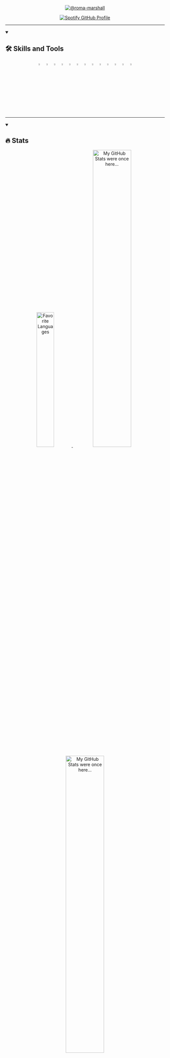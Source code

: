 <p align="center">
  <a href="https://git.io/typing-svg"><img src="https://readme-typing-svg.herokuapp.com?font=Fira+Code&duration=1&pause=10000&color=F86786&center=true&width=435&lines=%40roma-marshall" alt="@roma-marshall" /></a>
</p>

<p align="center">
  <a href="https://git.io/typing-svg" target="_blank">
    <img src="https://readme-typing-svg.herokuapp.com?font=Goldman&weight=500&size=22&duration=3000&pause=500&color=1D6685&center=false&multiline=true&width=650&height=140&lines=%24+whoiam;->+Frontend+Developer;->+Experienced+UI/UX+Designer;->+6++years+of+coding+experience;->+Open-Source+contributor" alt="Spotify GitHub Profile" />
  </a>
</div>

---

<details open>
  <summary><h2>🛠 Skills and Tools</h2></summary>
  <p align="center">
    <code><img width="4%" src="https://www.vectorlogo.zone/logos/vuejs/vuejs-icon.svg"></code>
    <code><img width="4%" src="https://www.vectorlogo.zone/logos/tailwindcss/tailwindcss-icon.svg"></code>
    <code><img width="4%" src="https://www.vectorlogo.zone/logos/javascript/javascript-icon.svg"></code>
    <code><img width="4%" src="https://www.vectorlogo.zone/logos/jestjsio/jestjsio-icon.svg"></code>
    <code><img width="4%" src="https://www.vectorlogo.zone/logos/reactjs/reactjs-icon.svg"></code>
    <code><img width="4%" src="https://www.vectorlogo.zone/logos/w3_html5/w3_html5-icon.svg"></code>
    <code><img width="4%" src="https://www.vectorlogo.zone/logos/w3_css/w3_css-icon.svg"></code>
    <code><img width="4%" src="https://www.vectorlogo.zone/logos/sass-lang/sass-lang-icon.svg"></code>
    <code><img width="4%" src="https://www.vectorlogo.zone/logos/figma/figma-icon.svg"></code>
    <code><img width="4%" src=""></code>
    <code><img width="4%" src="https://www.vectorlogo.zone/logos/npmjs/npmjs-icon.svg"></code>
    <code><img width="4%" src="https://github.com/detain/svg-logos/blob/master/svg/v/vitejs.svg"></code>
    <code><img width="4%" src="https://www.vectorlogo.zone/logos/docker/docker-icon.svg"></code>
  </p>
</details>

---

<details open>
<summary><h2>🔥 Stats</h2></summary>
<p align="center">

  <!-- Most Used Langs -->
  <a href="https://github.com/anuraghazra/github-readme-stats" taret="_blank" rel="noopener noreferrer">
    <img src="https://github-readme-stats.vercel.app/api/top-langs/?username=roma-marshall&layout=compact&theme=buefy&border_color=F86786" 
         width="33%" alt="Favorite Languages" />
  </a>

  <!-- Github Stats -->
  <a href="https://github.com/anuraghazra/github-readme-stats#gh-dark-mode-only" target="_blank" rel="noopener noreferrer">
    <img src="https://github-readme-stats.vercel.app/api?username=roma-marshall&show_icons=true&theme=tokyonight&border_color=F86786" 
         width="49%" alt="My GitHub Stats were once here..." />
  </a>
    <a href="https://github.com/anuraghazra/github-readme-stats#gh-light-mode-only" target="_blank" rel="noopener noreferrer">
    <img src="https://github-readme-stats.vercel.app/api?username=roma-marshall&show_icons=true&theme=buefy&border_color=F86786" 
         width="49%" alt="My GitHub Stats were once here..." />
  </a>
</p>
</details>

---

<details open>
  <summary><h2>🌐 Things I believe</h2></summary>
  <p>
    <a href="https://git.io/typing-svg"><img src="https://readme-typing-svg.herokuapp.com?font=Fira+Code&duration=4000&pause=1500&color=1D6685&weight=500&size=22&width=1550&lines=+The+most+important+thing+is+to+be+able+to+distinguish+the+most+important+from+everything+else.;Sometimes+%E2%80%9Cnothing%E2%80%9D+is+better+than+%E2%80%9Csomething%E2%80%9D.;Everything+can+be+done+quickly.+Contrary+to+popular+belief%2C+work+is+either+done+quickly+and+well+or+long+and+badly." alt="Typing SVG" /></a>
  </p>
</details>

